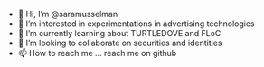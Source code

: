 - 👋 Hi, I’m @saramusselman
- 👀 I’m interested in experimentations in advertising technologies
- 🌱 I’m currently learning about TURTLEDOVE and FLoC
- 💞️ I’m looking to collaborate on securities and identities
- 📫 How to reach me ... reach me on github

<!---
saramusselman/saramusselman is a ✨ special ✨ repository because its `README.md` (this file) appears on your GitHub profile.
You can click the Preview link to take a look at your changes.
--->
